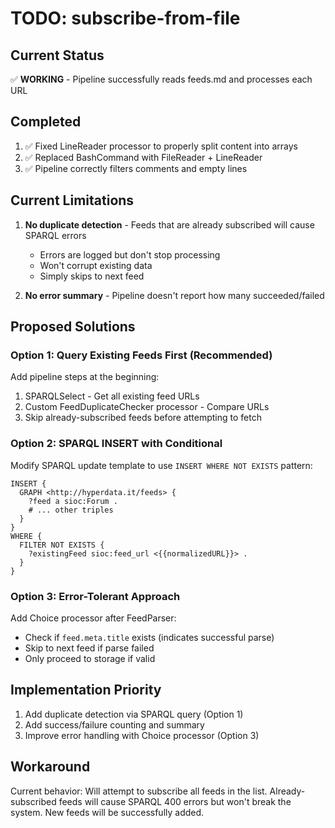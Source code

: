 # TODO: subscribe-from-file

## Current Status

✅ **WORKING** - Pipeline successfully reads feeds.md and processes each URL

## Completed

1. ✅ Fixed LineReader processor to properly split content into arrays
2. ✅ Replaced BashCommand with FileReader + LineReader
3. ✅ Pipeline correctly filters comments and empty lines

## Current Limitations

1. **No duplicate detection** - Feeds that are already subscribed will cause SPARQL errors
   - Errors are logged but don't stop processing
   - Won't corrupt existing data
   - Simply skips to next feed

2. **No error summary** - Pipeline doesn't report how many succeeded/failed

## Proposed Solutions

### Option 1: Query Existing Feeds First (Recommended)

Add pipeline steps at the beginning:
1. SPARQLSelect - Get all existing feed URLs
2. Custom FeedDuplicateChecker processor - Compare URLs
3. Skip already-subscribed feeds before attempting to fetch

### Option 2: SPARQL INSERT with Conditional

Modify SPARQL update template to use `INSERT WHERE NOT EXISTS` pattern:
```sparql
INSERT {
  GRAPH <http://hyperdata.it/feeds> {
    ?feed a sioc:Forum .
    # ... other triples
  }
}
WHERE {
  FILTER NOT EXISTS {
    ?existingFeed sioc:feed_url <{{normalizedURL}}> .
  }
}
```

### Option 3: Error-Tolerant Approach

Add Choice processor after FeedParser:
- Check if `feed.meta.title` exists (indicates successful parse)
- Skip to next feed if parse failed
- Only proceed to storage if valid

## Implementation Priority

1. Add duplicate detection via SPARQL query (Option 1)
2. Add success/failure counting and summary
3. Improve error handling with Choice processor (Option 3)

## Workaround

Current behavior: Will attempt to subscribe all feeds in the list. Already-subscribed feeds will cause SPARQL 400 errors but won't break the system. New feeds will be successfully added.
